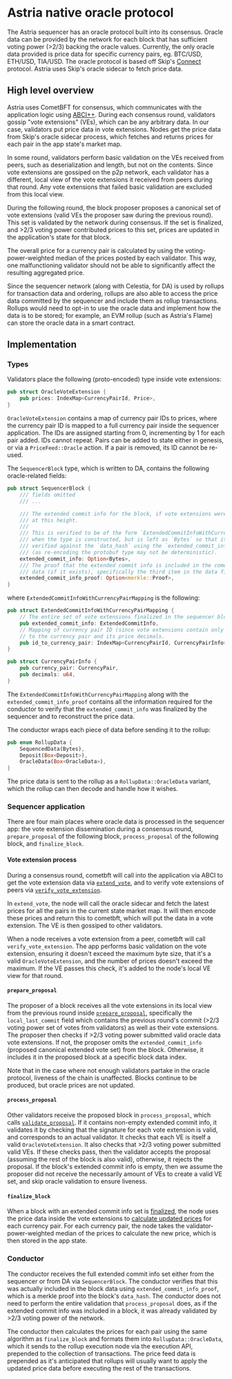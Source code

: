 # Astria native oracle protocol

The Astria sequencer has an oracle protocol built into its consensus. Oracle
data can be provided by the network for each block that has sufficient voting
power (>2/3) backing the oracle values. Currently, the only oracle data provided
is price data for specific currency pairs, eg. BTC/USD, ETH/USD, TIA/USD. The
oracle protocol is based off Skip's [Connect](https://github.com/skip-mev/connect/tree/main)
protocol. Astria uses Skip's oracle sidecar to fetch price data.

## High level overview

Astria uses CometBFT for consensus, which communicates with the application
logic using [ABCI++](https://docs.cometbft.com/v0.38/spec/abci/abci++_basic_concepts#consensusblock-execution-methods).
During each consensus round, validators gossip "vote extensions" (VEs), which can
be any arbitrary data. In our case, validators put price data in vote extensions.
Nodes get the price data from Skip's oracle sidecar process, which fetches and
returns prices for each pair in the app state's market map.

In some round, validators perform basic validation on the VEs received from peers,
such as deserialization and length, but not on the contents. Since vote extensions
are gossiped on the p2p network, each validator has a different, local view of the
vote extensions it received from peers during that round. Any vote extensions
that failed basic validation are excluded from this local view.

During the following round, the block proposer proposes a canonical set of vote extensions
(valid VEs the proposer saw during the previous round). This set is validated by
the network during consensus. If the set is finalized, and >2/3 voting power contributed
prices to this set, prices are updated in the application's state for that block.

The overall price for a currency pair is calculated by using the voting-power-weighted
median of the prices posted by each validator. This way, one malfunctioning validator
should not be able to significantly affect the resulting aggregated price.

Since the sequencer network (along with Celestia, for DA) is used by rollups for
transaction data and ordering, rollups are also able to access the price data
committed by the sequencer and include them as rollup transactions. Rollups would
need to opt-in to use the oracle data and implement how the data is to be stored;
for example, an EVM rollup (such as Astria's Flame) can store the oracle data in
a smart contract.

## Implementation

### Types

Validators place the following (proto-encoded) type inside vote extensions:

```rust
pub struct OracleVoteExtension {
    pub prices: IndexMap<CurrencyPairId, Price>,
}
```

`OracleVoteExtension` contains a map of currency pair IDs to prices, where the
currency pair ID is mapped to a full currency pair inside the sequencer application.
The IDs are assigned starting from 0, incrementing by 1 for each pair added. IDs
cannot repeat. Pairs can be added to state either in genesis, or via a `PriceFeed::Oracle`
action. If a pair is removed, its ID cannot be re-used.

The `SequencerBlock` type, which is written to DA, contains the following oracle-related
fields:

```rust
pub struct SequencerBlock {
    /// fields omitted 
    /// ...

    /// The extended commit info for the block, if vote extensions were enabled
    /// at this height.
    ///
    /// This is verified to be of the form `ExtendedCommitInfoWithCurrencyPairMapping`
    /// when the type is constructed, but is left as `Bytes` so that it can be
    /// verified against the `data_hash` using the `extended_commit_info_proof`
    /// (as re-encoding the protobuf type may not be deterministic).
    extended_commit_info: Option<Bytes>,
    /// The proof that the extended commit info is included in the cometbft block
    /// data (if it exists), specifically the third item in the data field.
    extended_commit_info_proof: Option<merkle::Proof>,
}
```

where `ExtendedCommitInfoWithCurrencyPairMapping` is the following:

```rust
pub struct ExtendedCommitInfoWithCurrencyPairMapping {
    // The entire set of vote extensions finalized in the sequencer block.
    pub extended_commit_info: ExtendedCommitInfo,
    // Mapping of currency pair ID (since vote extensions contain only ID->price)
    // to the currency pair and its price decimals.
    pub id_to_currency_pair: IndexMap<CurrencyPairId, CurrencyPairInfo>,
}

pub struct CurrencyPairInfo {
    pub currency_pair: CurrencyPair,
    pub decimals: u64,
}
```

The `ExtendedCommitInfoWithCurrencyPairMapping` along with the `extended_commit_info_proof`
contains all the information required for the conductor to verify that the `extended_commit_info`
was finalized by the sequencer and to reconstruct the price data.

The conductor wraps each piece of data before sending it to the rollup:

```rust
pub enum RollupData {
    SequencedData(Bytes),
    Deposit(Box<Deposit>),
    OracleData(Box<OracleData>),
}
```

The price data is sent to the rollup as a `RollupData::OracleData` variant, which
the rollup can then decode and handle how it wishes.

### Sequencer application

There are four main places where oracle data is processed in the sequencer app:
the vote extension dissemination during a consensus round, `prepare_proposal` of
the following block, `process_proposal` of the following block, and `finalize_block`.

#### Vote extension process

During a consensus round, cometbft will call into the application via ABCI to get
the vote extension data via [`extend_vote`](https://github.com/astriaorg/astria/blob/b2083b4a82195dc9be1e85f31cea14c724b8b4ec/crates/astria-sequencer/src/app/vote_extension.rs#L85),
and to verify vote extensions of peers
via [`verify_vote_extension`](https://github.com/astriaorg/astria/blob/b2083b4a82195dc9be1e85f31cea14c724b8b4ec/crates/astria-sequencer/src/app/vote_extension.rs#L117).

In `extend_vote`, the node will call the oracle sidecar and fetch the latest prices
for all the pairs in the current state market map. It will then encode these prices
and return this to cometbft, which will put the data in a vote extension. The VE
is then gossiped to other validators.

When a node receives a vote extension from a peer, cometbft will call `verify_vote_extension`.
The app performs basic validation on the vote extension, ensuring it doesn't exceed
the maximum byte size, that it's a valid `OracleVoteExtension`, and the number of
prices doesn't exceed the maximum. If the VE passes this check, it's added to the
node's local VE view for that round.

#### `prepare_proposal`

The proposer of a block receives all the vote extensions in its local view from
the previous round inside [`prepare_proposal`](https://github.com/astriaorg/astria/blob/b2083b4a82195dc9be1e85f31cea14c724b8b4ec/crates/astria-sequencer/src/app/vote_extension.rs#L210),
specifically the `local_last_commit`
field which contains the previous round's commit (>2/3 voting power set of votes
from validators) as well as their vote extensions. The proposer then checks if >2/3
voting power submitted valid oracle data vote extensions. If not, the proposer
omits the `extended_commit_info` (proposed canonical extended vote set) from the
block. Otherwise, it includes it in the proposed block at a specific block data index.

Note that in the case where not enough validators partake in the oracle protocol,
liveness of the chain is unaffected. Blocks continue to be produced, but oracle
prices are not updated.

#### `process_proposal`

Other validators receive the proposed block in `process_proposal`, which calls
[`validate_proposal`](https://github.com/astriaorg/astria/blob/b2083b4a82195dc9be1e85f31cea14c724b8b4ec/crates/astria-sequencer/src/app/vote_extension.rs#L271).
If it contains
non-empty extended commit info, it validates it by checking that the signature
for each vote extension is valid, and corresponds to an actual validator. It checks
that each VE is itself a valid `OracleVoteExtension`. It also checks that >2/3
voting power submitted valid VEs. If these checks pass, then the validator
accepts the proposal (assuming the rest of the block is also valid), otherwise,
it rejects the proposal. If the block's extended commit info is empty, then we
assume the proposer did not receive the necessarily amount of VEs to create a
valid VE set, and skip oracle validation to ensure liveness.

#### `finalize_block`

When a block with an extended commit info set is [finalized](https://github.com/astriaorg/astria/blob/b2083b4a82195dc9be1e85f31cea14c724b8b4ec/crates/astria-sequencer/src/app/mod.rs#L1093),
the node uses the price
data inside the vote extensions to [calculate updated prices](https://github.com/astriaorg/astria/blob/b2083b4a82195dc9be1e85f31cea14c724b8b4ec/crates/astria-sequencer/src/app/vote_extension.rs#L577)
for each currency pair.
For each currency pair, the node takes the validator-power-weighted median of
the prices to calculate the new price, which is then stored in the app state.

### Conductor

The conductor receives the full extended commit info set either from the sequencer
or from DA via `SequencerBlock`. The conductor verifies that this was actually
included in the block data using `extended_commit_info_proof`, which is a merkle
proof into the block's `data_hash`. The conductor does not need to perform the
entire validation that `process_proposal` does, as if the extended commit info
was included in a block, it was already validated by >2/3 voting power of the network.

The conductor then calculates the prices for each pair using the same algorithm
as `finalize_block` and formats them into `RollupData::OracleData`, which it
sends to the rollup execution node via the execution API, prepended to the
collection of transactions. The price feed data is prepended as it's anticipated
that rollups will usually want to apply the updated price data before executing
the rest of the transactions.
